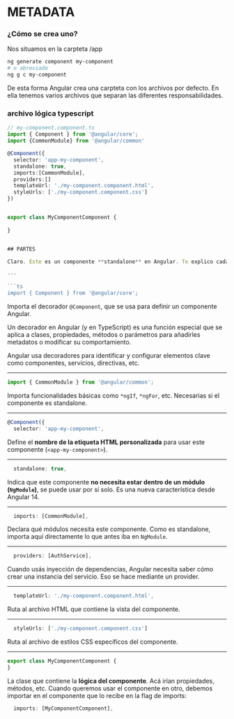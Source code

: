 


# METADATA

### ¿Cómo se crea uno?
Nos situamos en la carpteta /app

```bash
ng generate component my-component
# o abreviado
ng g c my-component
```

De esta forma Angular crea una carpteta con los archivos por defecto.
En ella tenemos varios archivos que separan las diferentes responsabilidades.

### archivo lógica typescript
```ts
// my-component.component.ts
import { Component } from '@angular/core';
import {CommonModule} from '@angular/common'

@Component({
  selector: 'app-my-component',
  standalone: true,
  imports:[CommonModule],
  providers:[]
  templateUrl: './my-component.component.html',
  styleUrls: ['./my-component.component.css']
})


export class MyComponentComponent {
  
}


## PARTES

Claro. Este es un componente **standalone** en Angular. Te explico cada parte de forma breve:

---

```ts
import { Component } from '@angular/core';
```

Importa el decorador `@Component`, que se usa para definir un componente Angular.

Un decorador en Angular (y en TypeScript) es una función especial que se aplica a clases, propiedades, métodos o parámetros para añadirles metadatos o modificar su comportamiento.

Angular usa decoradores para identificar y configurar elementos clave como componentes, servicios, directivas, etc.

---

```ts
import { CommonModule } from '@angular/common';
```

Importa funcionalidades básicas como `*ngIf`, `*ngFor`, etc. Necesarias si el componente es standalone.

---

```ts
@Component({
  selector: 'app-my-component',
```

Define el **nombre de la etiqueta HTML personalizada** para usar este componente (`<app-my-component>`).

---

```ts
  standalone: true,
```

Indica que este componente **no necesita estar dentro de un módulo (`NgModule`)**, se puede usar por sí solo. Es una nueva característica desde Angular 14.

---

```ts
  imports: [CommonModule],
```

Declara qué módulos necesita este componente. Como es standalone, importa aquí directamente lo que antes iba en `NgModule`.

---

```ts
  providers: [AuthService],
```

Cuando usás inyección de dependencias, Angular necesita saber cómo crear una instancia del servicio. Eso se hace mediante un provider.

---

```ts
  templateUrl: './my-component.component.html',
```

Ruta al archivo HTML que contiene la vista del componente.

---

```ts
  styleUrls: ['./my-component.component.css']
```

Ruta al archivo de estilos CSS específicos del componente.

---

```ts
export class MyComponentComponent {
}
```

La clase que contiene la **lógica del componente**. Acá irían propiedades, métodos, etc.
Cuando queremos usar el componente en otro, debemos importar en el componente que lo recibe en la flag de imports:



```ts
  imports: [MyComponentComponent],
```